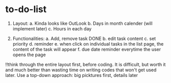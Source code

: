 # to-do-list

1. Layout:
    a. Kinda looks like OutLook
    b. Days in month calender (will implement later)
    c. Hours in each day

2. Functionalities:
    a. Add, remove task DONE
    b. edit task content 
    c. set priority
    d. reminder
    e. when click on individual tasks in the list page, the content of the task will appear 
    f. due date reminder everytime the user opens the page

<!-- click on task (the p tag), adds 'selected' class to p tag.
iterate through the array to find the Task Object with the same name as the p tag's name/text content
then show that Task object's todos in display-task -- DONE -->

!!think through the entire layout first, before coding. It is difficult, but worth it and much better than wasting time on writing codes that won't get used later. 
Use a top-down approach: big picktures first, details later
